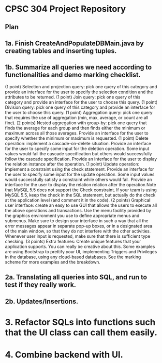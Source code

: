 # CPSC 304 Project Repository

## Plan
## 1a. Finish CreateAndPopulateDBMain.java by creating tables and inserting tuples.

## 1b. Summarize all queries we need according to functionalities and demo marking checklist.
(1 point) Selection and projection query: pick one query of this category and provide an interface for the user to specify the selection condition and the attributes to be returned.
(1 point) Join query: pick one query of this category and provide an interface for the user to choose this query.
(1 point) Division query: pick one query of this category and provide an interface for the user to choose this query.
(1 point) Aggregation query: pick one query that requires the use of aggregation (min, max, average, or count are all fine).
(2 points) Nested aggregation with group-by: pick one query that finds the average for each group and then finds either the minimum or maximum across all those averages. Provide an interface for the user to specify whether the minimum or maximum is requested.
(1 point) Delete operation: implement a cascade-on-delete situation. Provide an interface for the user to specify some input for the deletion operation.  Some input values would fail the cascade specification but others would successfully follow the cascade specification. Provide an interface for the user to display the relation instance after the operation.
(1 point) Update operation: implement a constraint using the check statement. Provide an interface for the user to specify some input for the update operation. Some input values would successfully satisfy a constraint while others would fail. Provide an interface for the user to display the relation relation after the operation.Note that MySQL 5.5 does not support the Check constraint. If your team is using MySQL 5.5, keep the check in the SQL statement, but actually do the check at the application level (and comment it in the code).
(2 points)  Graphical user interface: create an easy to use GUI  that allows the users to execute all the above operations and transactions. Use the menu facility provided by the graphics environment you use to define appropriate menus and submenus. Make sure to design your interface in such a way that all the error messages appear in separate pop-up boxes, or in a designated area of the main window, so that they do not interfere with the other activities. Whenever user input is requested, make sure that there is sufficient type checking. 
(3 points) Extra features: Create unique features that your application supports. You can really be creative about this. Some examples are using Bootstrap to prettify your UI, implementing Triggers and Privileges in the database, using any cloud-based databases. See the marking scheme for more examples and the breakdown.

## 2a. Translating all queries into SQL, and run to test if they really work.

## 2b. Updates/Insertions.

# 3. Refactor SQLs into functions such that the UI class can call them easily.

# 4. Combine backend with UI.



